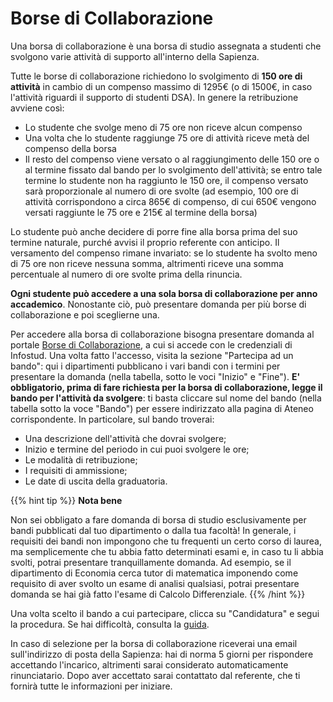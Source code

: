 # Borse di Collaborazione

Una borsa di collaborazione è una borsa di studio assegnata a studenti che svolgono varie attività di supporto all'interno della Sapienza.

Tutte le borse di collaborazione richiedono lo svolgimento di **150 ore di attività** in cambio di un compenso massimo di 1295€ (o di 1500€, in caso l'attività riguardi il supporto di studenti DSA). In genere la retribuzione avviene così:
- Lo studente che svolge meno di 75 ore non riceve alcun compenso
- Una volta che lo studente raggiunge 75 ore di attività riceve metà del compenso della borsa
- Il resto del compenso viene versato o al raggiungimento delle 150 ore o al termine fissato dal bando per lo svolgimento dell'attività; se entro tale termine lo studente non ha raggiunto le 150 ore, il compenso versato sarà proporzionale al numero di ore svolte (ad esempio, 100 ore di attività corrispondono a circa 865€ di compenso, di cui 650€ vengono versati raggiunte le 75 ore e 215€ al termine della borsa)

Lo studente può anche decidere di porre fine alla borsa prima del suo termine naturale, purché avvisi il proprio referente con anticipo. Il versamento del compenso rimane invariato: se lo studente ha svolto meno di 75 ore non riceve nessuna somma, altrimenti riceve una somma percentuale al numero di ore svolte prima della rinuncia.

**Ogni studente può accedere a una sola borsa di collaborazione per anno accademico**. Nonostante ciò, può presentare domanda per più borse di collaborazione e poi sceglierne una.

Per accedere alla borsa di collaborazione bisogna presentare domanda al portale [Borse di Collaborazione](https://borsecollaborazione.uniroma1.it/), a cui si accede con le credenziali di Infostud. Una volta fatto l'accesso, visita la sezione "Partecipa ad un bando": qui i dipartimenti pubblicano i vari bandi con i termini per presentare la domanda (nella tabella, sotto le voci "Inizio" e "Fine"). **E' obbligatorio, prima di fare richiesta per la borsa di collaborazione, legge il bando per l'attività da svolgere**: ti basta cliccare sul nome del bando (nella tabella sotto la voce "Bando") per essere indirizzato alla pagina di Ateneo corrispondente. In particolare, sul bando troverai:
- Una descrizione dell'attività che dovrai svolgere;
- Inizio e termine del periodo in cui puoi svolgere le ore;
- Le modalità di retribuzione;
- I requisiti di ammissione;
- Le date di uscita della graduatoria.

{{% hint tip %}}
<i class="fa-solid fa-lightbulb" style="color: #238636;"></i> **Nota bene**

Non sei obbligato a fare domanda di borsa di studio esclusivamente per bandi pubblicati dal tuo dipartimento o dalla tua facoltà! In generale, i requisiti dei bandi non impongono che tu frequenti un certo corso di laurea, ma semplicemente che tu abbia fatto determinati esami e, in caso tu li abbia svolti, potrai presentare tranquillamente domanda. Ad esempio, se il dipartimento di Economia cerca tutor di matematica imponendo come requisito di aver svolto un esame di analisi qualsiasi, potrai presentare domanda se hai già fatto l'esame di Calcolo Differenziale.
{{% /hint %}}

Una volta scelto il bando a cui partecipare, clicca su "Candidatura" e segui la procedura. Se hai difficoltà, consulta la [guida](https://www.uniroma1.it/sites/default/files/field_file_allegati/manuale_studente_0.pdf).

In caso di selezione per la borsa di collaborazione riceverai una email sull'indirizzo di posta della Sapienza: hai di norma 5 giorni per rispondere accettando l'incarico, altrimenti sarai considerato automaticamente rinunciatario. Dopo aver accettato sarai contattato dal referente, che ti fornirà tutte le informazioni per iniziare.